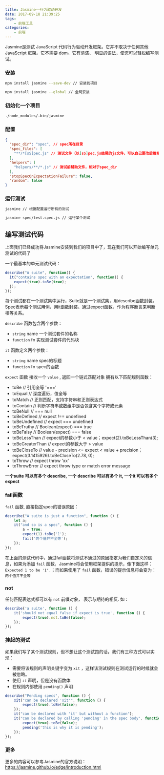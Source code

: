 ```yaml
---
title: Jasmine——行为驱动开发
date: 2017-09-18 21:39:25
tags:
    - 前端工具
categories:
    - 前端
---
```


Jasmine是测试 JavaScript 代码行为驱动开发框架。它并不取决于任何其他 JavaScript 框架。它不需要 dom。它有清洁、 明显的语法，使您可以轻松编写测试。

<!-- more -->

### 安装

```bash
npm install jasmine --save-dev // 安装到项目

npm install jasmine --global // 全局安装
```

### 初始化一个项目

```bash
./node_modules/.bin/jasmine
```

### 配置

```json
{
  "spec_dir": "spec", // spec所在目录
  "spec_files": [
    "**/*[sS]pec.js" // 测试文件（以[sS]pec.js结尾的js文件，可以自己更改后缀名）
  ],
  "helpers": [
    "helpers/**/*.js" // 测试前辅助文件，相对于spec_dir
  ],
  "stopSpecOnExpectationFailure": false,
  "random": false
}
```

### 运行测试

```bash
jasmine // 根据配置运行所有的测试

jasmine spec/test.spec.js // 运行某个测试
```

## 编写测试代码

上面我们已经成功将Jasmine安装到我们的项目中了，现在我们可以开始编写单元测试的代码了

一个最基本的单元测试代码：

```JavaScript
describe("A suite", function() {
  it("contains spec with an expectation", function() {
    expect(true).toBe(true);
  });
});
```

每个测试都在一个测试集中运行，Suite就是一个测试集，用describe函数封装。 Spec表示每个测试用例，用it函数封装。通过expect函数，作为程序断言来判断相等关系。

`describe` 函数包含两个参数：

- `string` name 一个测试套件的名称
- `function` fn 实现测试套件的代码块

`it` 函数定义两个参数：

- `string` name spec的标题
- `function` fn spec的函数

`expect` 函数 接收一个 `value` , 返回一个链式匹配对象
拥有以下匹配规则函数：

- toBe // 引用全等 '==='
- toEqual // 深度遍历，值全等
- toMatch // 正则匹配，支持字符串和正则表达式
- toContain // 判断字符串或数组中是否包含某个字符或元素
- toBeNull // === null
- toBeDefined // expect !== undefined
- toBeUndefined // expect === undefined
- toBeTruthy // Boolean(expect) === true
- toBeFalsy // Boolean(expect) === false
- toBeLessThan // expect的参数小于 < value；expect(2).toBeLessThan(3);
- toBeGreaterThan // expect的参数大于 > value
- toBeCloseTo // value - precision <= expect < value + precision；expect(3.1415926).toBeCloseTo(2.78, 0);
- toThrow // expect throw 'xx'
- toThrowError // expect throw type or match error message

**一个suite 可以有多个 describe, 一个 describe 可以有多个 it, 一个it 可以有多个 expect**

### fail函数

`fail` 函数, 直接指定spec的错误原因：

```JavaScript
describe("A suite is just a function", function () {
    let a;
    it("and so is a spec", function () {
        a = true;
        expect(1).toBe('1');
        fail('两个值并不全等');
    });
});
```

在上面的测试代码中，通过fail函数将测试不通过的原因指定为我们自定义的信息，如果为添加 `fail` 函数，Jasmine将会使用框架提供的提示，像下面这样： ` Expected 1 to be '1'.`；而如果使用了 `fail` 函数，错误的提示信息将会变为： `两个值并不全等`

### not

任何匹配表达式都可以有 `not` 前缀对象， 表示与期待的相反. 如：

```JavaScript
describe('a suite', function () {
    it('should not equal false if expect is true', function () {
        expect(true).not.toBe(false);
    });
});
```

### 挂起的测试

如果我们写了某个测试规则，但不想让这个测试跑的话，我们有三种方式可以实现：

- 需要将该规则的声明关键字变为 `xit` ，这样该测试规则在测试运行的时候就会被忽略。
- 使用 `it` 声明，但是没有函数体
- 在规则内部使用 `pending()` 声明

```JavaScript
describe("Pending specs", function () {
    xit("can be declared 'xit'", function () {
        expect(true).toBe(false);
    });
    it("can be declared with 'it' but without a function");
    it("can be declared by calling 'pending' in the spec body", function () {
        expect(true).toBe(false);
        pending('this is why it is pending');
    });
});
```

### 更多

更多的内容可以参考Jasmine的官方说明： <https://jasmine.github.io/edge/introduction.html>
